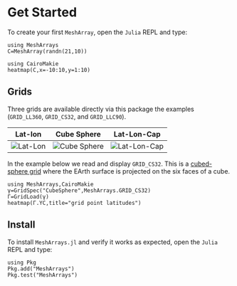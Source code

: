 # Get Started

To create your first `MeshArray`, open the `Julia` REPL and type:

```@example 1
using MeshArrays
C=MeshArray(randn(21,10))
```

```@example 1
using CairoMakie
heatmap(C,x=-10:10,y=1:10)
```

## Grids

Three grids are available directly via this package the examples (`GRID_LL360`, `GRID_CS32`, and `GRID_LLC90`).


| Lat-lon | Cube Sphere | Lat-Lon-Cap |
|:-------------------------------------:|:-------------------------------------:|:-------------------------------------:|
![Lat-Lon](https://user-images.githubusercontent.com/20276764/144249858-df986169-8f4a-4c42-bf64-45bc97c34ca8.png) | ![Cube Sphere](https://user-images.githubusercontent.com/20276764/144249876-a37ba2da-7258-4f01-b438-0b3efbf75c2d.png) | ![Lat-Lon-Cap](https://user-images.githubusercontent.com/20276764/144249899-4d94980a-87aa-4bfb-a6d6-6145f9f0324f.png)

In the example below we read and display `GRID_CS32`. This is a [cubed-sphere grid](https://en.wikipedia.org/wiki/Quadrilateralized_spherical_cube) where the EArth surface is projected on the six faces of a cube.

```@example
using MeshArrays,CairoMakie
γ=GridSpec("CubeSphere",MeshArrays.GRID_CS32)
Γ=GridLoad(γ)
heatmap(Γ.YC,title="grid point latitudes")
```

## Install

To install `MeshArrays.jl` and verify it works as expected, open the `Julia` REPL and type:

```
using Pkg
Pkg.add("MeshArrays")
Pkg.test("MeshArrays")
```
